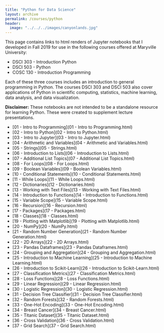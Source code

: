 ```yaml
---
title: "Python for Data Science"
layout: archive
permalink: /courses/python
header:
  image: "../../../images/canyonlands.jpg"
---
```


This page contains links to html renders of Jupyter notebooks that I developed in Fall 2019 for use in the following courses offered at Maryville University:
+ DSCI 303 - Introduction Python
+ DSCI 503 - Python
+ COSC 130 - Introduction Programming

Each of these three courses includes an introduction to general programming in Python. The courses DSCI 303 and DSCI 503 also cover applications of Python in scientific computing, statistics, machine learning, data analysis, and data visualization.


**Disclaimer:** These notebooks are not intended to be a standalone resource for learning Python. These were created to supplement lecture presentations.   

+ [01 - Intro to Programming](01 - Intro to Programming.html)
+ [02 - Intro to Python](02 - Intro to Python.html)
+ [03 - Intro to Jupyter](03 - Intro to Jupyter.html)
+ [04 - Arithmetic and Variables](04 - Arithmetic and Variables.html)
+ [05 - Strings](05 - Strings.html)
+ [06 - Introduction to Lists](06 - Introduction to Lists.html)
+ [07 - Additional List Topics](07 - Additional List Topics.html)
+ [08 - For Loops](08 - For Loops.html)
+ [09 - Boolean Variables](09 - Boolean Variables.html)
+ [10 - Conditional Statements](10 - Conditional Statements.html)
+ [11 - While Loops](11 - While Loops.html)
+ [12 - Dictionaries](12 - Dictionaries.html)
+ [13 - Working with Text Files](13 - Working with Text Files.html)
+ [14 - Introduction to Functions](14 - Introduction to Functions.html)
+ [15 - Variable Scope](15 - Variable Scope.html)
+ [16 - Recursion](16 - Recursion.html)
+ [17 - Packages](17 - Packages.html)
+ [18 - Classes](18 - Classes.html)
+ [19 - Plotting with Matplotlib](19 - Plotting with Matplotlib.html)
+ [20 - NumPy](20 - NumPy.html)
+ [21 - Random Number Generation](21 - Random Number Generation.html)
+ [22 - 2D Arrays](22 - 2D Arrays.html)
+ [23 - Pandas Dataframes](23 - Pandas Dataframes.html)
+ [24 - Grouping and Aggregation](24 - Grouping and Aggregation.html)
+ [25 - Introduction to Machine Learning](25 - Introduction to Machine Learning.html)
+ [26 - Introduction to Scikit-Learn](26 - Introduction to Scikit-Learn.html)
+ [27 - Classification Metrics](27 - Classification Metrics.html)
+ [28 - Loss Functions](28 - Loss Functions.html)
+ [29 - Linear Regression](29 - Linear Regression.html)
+ [30 - Logistic Regression](30 - Logistic Regression.html)
+ [31 - Decision Tree Classifier](31 - Decision Tree Classifier.html)
+ [32 - Random Forests](32 - Random Forests.html)
+ [33 - One-Hot Encoding](33 - One-Hot Encoding.html)
+ [34 - Breast Cancer](34 - Breast Cancer.html)
+ [35 - Titanic Dataset](35 - Titanic Dataset.html)
+ [36 - Cross Validation](36 - Cross Validation.html)
+ [37 - Grid Search](37 - Grid Search.html)
